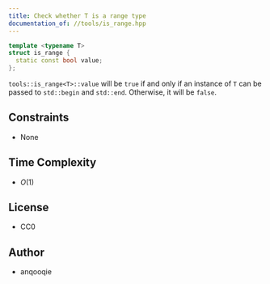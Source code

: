 ```yaml
---
title: Check whether T is a range type
documentation_of: //tools/is_range.hpp
---
```


```cpp
template <typename T>
struct is_range {
  static const bool value;
};
```

`tools::is_range<T>::value` will be `true` if and only if an instance of `T` can be passed to `std::begin` and `std::end`.
Otherwise, it will be `false`.

## Constraints
- None

## Time Complexity
- $O(1)$

## License
- CC0

## Author
- anqooqie
